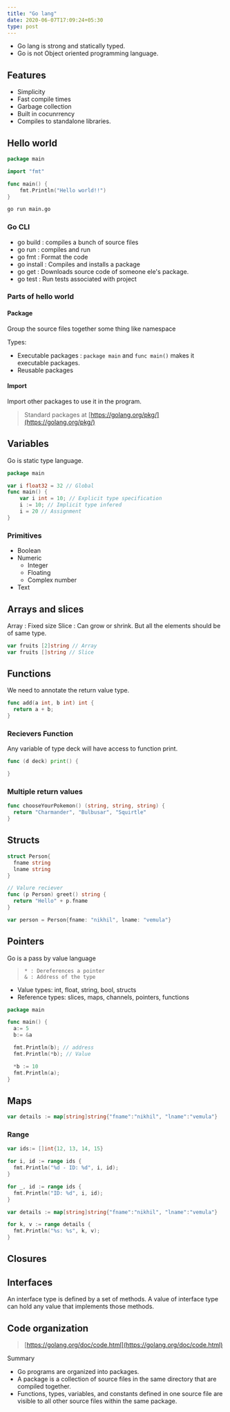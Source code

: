 ```yaml
---
title: "Go lang"
date: 2020-06-07T17:09:24+05:30
type: post
---
```

* Go lang is strong and statically typed.
* Go is not Object oriented programming language.

## Features

* Simplicity
* Fast compile times
* Garbage collection
* Built in cocunrrency
* Compiles to standalone libraries.

## Hello world

```go
package main

import "fmt"

func main() {
	fmt.Println("Hello world!!")
}
```

```bash
go run main.go
```

### Go CLI

* go build : compiles a bunch of source files
* go run : compiles and run
* go fmt : Format the code
* go install : Compiles and installs a package
* go get : Downloads source code of someone ele's package.
* go test : Run tests associated with project

### Parts of hello world

#### Package

Group the source files together some thing like namespace

Types:

* Executable packages : `package main` and `func main()` makes it executable packages.
* Reusable packages

#### Import

Import other packages to use it in the program.
> Standard packages at [https://golang.org/pkg/](https://golang.org/pkg/)

## Variables

Go is static type language.

```go
package main

var i float32 = 32 // Global
func main() {
    var i int = 10; // Explicit type specification
    i := 10; // Implicit type infered
    i = 20 // Assignment
}
```

### Primitives

* Boolean
* Numeric
  * Integer
  * Floating
  * Complex number
* Text

## Arrays and slices

Array : Fixed size
Slice : Can grow or shrink. But all the elements should be of same type.

```go
var fruits [2]string // Array
var fruits []string // Slice
```

## Functions

We need to annotate the return value type.

```go
func add(a int, b int) int {
  return a + b;
}
```

### Recievers Function

Any variable of type deck will have access to function print.

```go
func (d deck) print() {

}
```

### Multiple return values

```go
func chooseYourPokemon() (string, string, string) {
  return "Charmander", "Bulbusar", "Squirtle"
}
```

## Structs

```go
struct Person{
  fname string
  lname string
}

// Valure reciever
func (p Person) greet() string {
  return "Hello" + p.fname
}

var person = Person{fname: "nikhil", lname: "vemula"}
```

## Pointers

Go is a pass by value language

> `* : Dereferences a pointer`  
> `& : Address of the type`

* Value types: int, float, string, bool, structs
* Reference types: slices, maps, channels, pointers, functions

```go
package main

func main() {
  a:= 5
  b:= &a

  fmt.Println(b); // address
  fmt.Println(*b); // Value

  *b := 10
  fmt.Println(a);
}
```

## Maps

```go
var details := map[string]string{"fname":"nikhil", "lname":"vemula"}
```

### Range

```go
var ids:= []int{12, 13, 14, 15}

for i, id := range ids {
  fmt.Println("%d - ID: %d", i, id);
}

for _, id := range ids {
  fmt.Println("ID: %d", i, id);
}

var details := map[string]string{"fname":"nikhil", "lname":"vemula"}

for k, v := range details {
  fmt.Println("%s: %s", k, v);
}
```

## Closures

## Interfaces

An interface type is defined by a set of methods. A value of interface type can hold any value that implements those methods.

## Code organization

> [https://golang.org/doc/code.html](https://golang.org/doc/code.html)

Summary

* Go programs are organized into packages.
* A package is a collection of source files in the same directory that are compiled together.
* Functions, types, variables, and constants defined in one source file are visible to all other source files within the same package.
